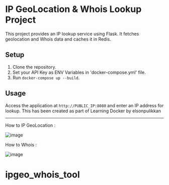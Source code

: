 # IP GeoLocation & Whois Lookup Project
This project provides an IP lookup service using Flask. It fetches geolocation and Whois data and caches it in Redis.

## Setup
1. Clone the repository.
2. Set your API Key as ENV Variables in 'docker-compose.yml' file.
3. Run `docker-compose up --build`.

## Usage
Access the application at `http://PUBLIC_IP:8080` and enter an IP address for lookup.
This has been created as part of Learning Docker by elsonpulikkan


---
How to IP GeoLocation :

![image](https://github.com/user-attachments/assets/344429c7-1464-4de2-b7c4-294604cf30a7)

How to Whois :

![image](https://github.com/user-attachments/assets/18ad39d9-be00-4c04-bd81-f867680faa2c)

# ipgeo_whois_tool
